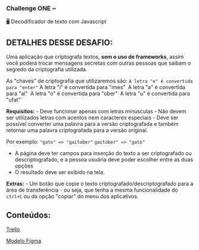 ### Challenge ONE ~

🖥 Decodificador de texto com Javascript



## DETALHES DESSE DESAFIO:

 

Uma aplicação que criptografa textos, **sem o uso de frameworks**, assim você poderá trocar mensagens secretas com outras pessoas que saibam o segredo da criptografia utilizada.

As "chaves" de criptografia que utilizaremos são:
`A letra "e" é convertida para "enter"`
A  letra "i" é convertida para "imes"`
`A letra "a" é convertida para "ai"`
`A letra "o" é convertida para "ober"`
`A letra "u" é convertida para "ufat"`

**Requisitos:**
\- Deve funcionar apenas com letras minúsculas
\- Não devem ser utilizados letras com acentos nem caracteres especiais
\- Deve ser possível converter uma palavra para a versão criptografada e também retornar uma palavra criptografada para a versão original.

Por exemplo:
`"gato" => "gaitober"`
`gaitober" => "gato"`

- A página deve ter campos para inserção do texto a ser criptografado ou descriptografado, e a pessoa usuária deve poder escolher entre as duas opções
- O resultado deve ser exibido na tela.

**Extras:**
\- Um botão que copie o texto criptografado/descriptografado para a área de transferência - ou seja, que tenha a mesma funcionalidade do `ctrl+C` ou da opção "copiar" do menu dos aplicativos.



## Conteúdos:

[Trello ](https://trello.com/b/EmUFmjCv/decodificador-de-texto-alura-challenges-oracle-one)

[Modelo Figma ](https://www.figma.com/file/tvFEYhVfZTjdJ5P24RGV21/Alura-Challenge---Desafio-1---Lógica?node-id=16%3A802)

